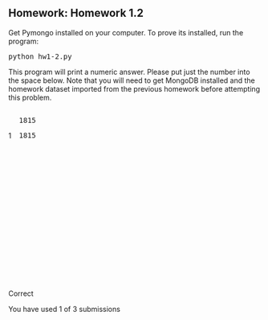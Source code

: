 <div><h2 class="problem-header">
  Homework: Homework 1.2
</h2>

<section class="problem"><div>Get Pymongo installed on your computer. To prove its installed, run the program:

<pre>python hw1-2.py
</pre>

This program will print a numeric answer.  Please put just the number into the space below.  Note that you will need to get MongoDB installed and the homework dataset imported from the previous homework before attempting this problem.<span><section class="textbox" id="textbox_i4x-10gen-M101P-problem-525db211e2d4233f0d6d03ff_2_1"><div class="codeinput"><textarea id="input_i4x-10gen-M101P-problem-525db211e2d4233f0d6d03ff_2_1" name="input_i4x-10gen-M101P-problem-525db211e2d4233f0d6d03ff_2_1" cols="50" rows="4" style="display: none;">1815</textarea><div class="CodeMirror cm-s-default CodeMirror-wrap"><div style="overflow: hidden; position: relative; width: 3px; height: 0px; top: 6px; left: 22px;"><textarea style="position: absolute; padding: 0px; width: 1px; height: 1em; outline: medium none; font-size: 4px;" wrap="off" autocorrect="off" autocapitalize="off" spellcheck="false" tabindex="0"></textarea></div><div class="CodeMirror-hscrollbar" style="left: 21px;"><div style="height: 1px;"></div></div><div class="CodeMirror-vscrollbar"><div style="width: 1px;"></div></div><div class="CodeMirror-scrollbar-filler"></div><div class="CodeMirror-gutter-filler"></div><div class="CodeMirror-scroll" tabindex="-1" draggable="true"><div class="CodeMirror-sizer" style="margin-left: 21px; min-height: 26px;"><div style="position: relative; top: 0px;"><div class="CodeMirror-lines"><div style="position: relative; outline: medium none;"><div class="CodeMirror-measure"><pre><span>1</span><span>8</span><span>1</span><span>5</span></pre></div><div style="position: relative; z-index: 1; display: none;"></div><div class="CodeMirror-code" style=""><div style="position: relative;"><div style="position: absolute; left: -21px;"><div class="CodeMirror-linenumber CodeMirror-gutter-elt" style="left: 0px; width: 12px;">1</div></div><pre>1815</pre></div></div><div class="CodeMirror-cursor" style="left: 0px; top: 1px; height: 16px;">&nbsp;</div><div class="CodeMirror-cursor CodeMirror-secondarycursor" style="display: none;">&nbsp;</div></div></div></div></div><div style="position: absolute; height: 30px; width: 1px; top: 26px;"></div><div class="CodeMirror-gutters" style="height: 268px;"><div class="CodeMirror-gutter CodeMirror-linenumbers" style="width: 20px;"></div></div></div></div></div><div class="grader-status"><span id="status_i4x-10gen-M101P-problem-525db211e2d4233f0d6d03ff_2_1" class="correct">Correct</span><p class="debug"></p></div><span id="answer_i4x-10gen-M101P-problem-525db211e2d4233f0d6d03ff_2_1"></span><div class="external-grader-message">
    
  </div></section></span></div>

  <section class="action"><input type="hidden" value="Homework: Homework 1.2" name="problem_id"><section class="submission_feedback">
      You have used 1 of 3 submissions
    </section></section></section></div>
